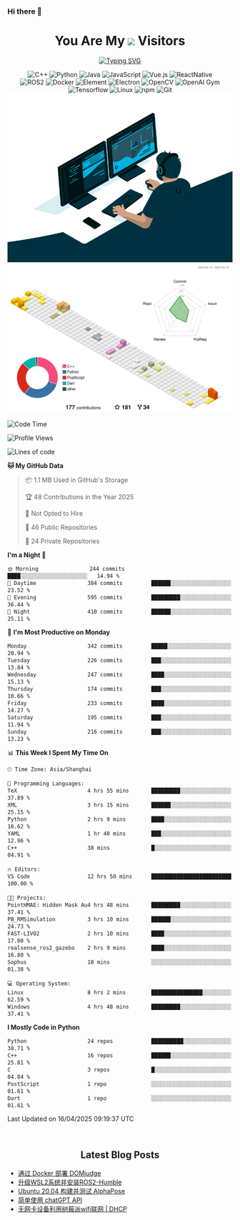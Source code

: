 ### Hi there 👋

<div align="center">
  <h1>
    You Are My <img src="https://profile-counter.glitch.me/fateryu/count.svg"> Visitors
  </h1>
  <!--<img align="center" src="https://github-readme-stats-git-masterrstaa-rickstaa.vercel.app/api?username=FaterYU&show_icons=true&count_private=true"/>-->

  <a href="https://git.io/typing-svg"><img src="https://readme-typing-svg.demolab.com?font=Fira+Code&pause=500&center=true&vCenter=true&random=false&width=435&lines=Talk+is+cheap.+Show+me+the+code." alt="Typing SVG" /></a>

  <img src="https://img.shields.io/badge/C++-512BD4?style=flat-square&logo=cplusplus&logoColor=ffffff" alt="C++">
  <img src="https://img.shields.io/badge/-Python-37A6AB?style=flat-square&logo=python&logoColor=ffffff" alt="Python">
  <img src="https://img.shields.io/badge/-Java-007396?style=flat-square&logo=java&logoColor=ffffff" alt="Java">
  <img src="https://img.shields.io/badge/JavaScript-F7DF1E?style=flat-square&logo=JavaScript&logoColor=ffffff" alt="JavaScript">
  <img src="https://img.shields.io/badge/-Vue.js-4FC08D?style=flat-square&logo=Vue.js&logoColor=ffffff" alt="Vue.js">
  <img src="https://img.shields.io/badge/ReactNative-813144?style=flat-square&logo=react&logoColor=ffffff" alt="ReactNative">
  </br>
  <img src="https://img.shields.io/badge/-ROS2-8DD6F9?style=flat-square&logo=ros&logoColor=ffffff" alt="ROS2">
  <img src="https://img.shields.io/badge/Docker-2496ED?style=flat-square&logo=docker&logoColor=ffffff" alt="Docker">
  <img src="https://img.shields.io/badge/-Element-02845A?style=flat-square&logo=electron&logoColor=ffffff" alt="Element">
  <img src="https://img.shields.io/badge/-Electron-002D71?style=flat-square&logo=element&logoColor=ffffff" alt="Electron">
  <img src="https://img.shields.io/badge/-OpenCV-361522?style=flat-square&logo=opencv&logoColor=ffffff" alt="OpenCV">
  <img src="https://img.shields.io/badge/-OpenAIGym-91302E?style=flat-square&logo=openaigym&logoColor=ffffff" alt="OpenAI Gym">
  </br>
  <img src="https://img.shields.io/badge/-Tensorflow-204366?style=flat-square&logo=tensorflow&logoColor=ffffff" alt="Tensorflow">
  <img src="https://img.shields.io/badge/-Linux-333333?style=flat-square&logo=linux&logoColor=white" alt="Linux">
  <img src="https://img.shields.io/badge/-NPM-CB3837?style=flat-square&logo=npm&logoColor=white" alt="npm">
  <img src="https://img.shields.io/badge/-Git-f05032?style=flat-square&logo=git&logoColor=white" alt="Git">
  </br>
  <img alt="GIF" src="./code.gif?raw=true" />
  </br>
  <!--<img src="https://github-readme-stats.vercel.app/api/top-langs/?username=fateryu&hide=HTML&langs_count=5">-->
  <img src="./profile-3d-contrib/profile-south-season-animate.svg">
  </br>
</div>

<!--START_SECTION:waka-->
![Code Time](http://img.shields.io/badge/Code%20Time-509%20hrs%2051%20mins-blue)

![Profile Views](http://img.shields.io/badge/Profile%20Views-13-blue)

![Lines of code](https://img.shields.io/badge/From%20Hello%20World%20I%27ve%20Written-12.7%20million%20lines%20of%20code-blue)

**🐱 My GitHub Data** 

> 📦 1.1 MB Used in GitHub's Storage 
 > 
> 🏆 48 Contributions in the Year 2025
 > 
> 🚫 Not Opted to Hire
 > 
> 📜 46 Public Repositories 
 > 
> 🔑 24 Private Repositories 
 > 
**I'm a Night 🦉** 

```text
🌞 Morning                244 commits         ████░░░░░░░░░░░░░░░░░░░░░   14.94 % 
🌆 Daytime                384 commits         ██████░░░░░░░░░░░░░░░░░░░   23.52 % 
🌃 Evening                595 commits         █████████░░░░░░░░░░░░░░░░   36.44 % 
🌙 Night                  410 commits         ██████░░░░░░░░░░░░░░░░░░░   25.11 % 
```
📅 **I'm Most Productive on Monday** 

```text
Monday                   342 commits         █████░░░░░░░░░░░░░░░░░░░░   20.94 % 
Tuesday                  226 commits         ███░░░░░░░░░░░░░░░░░░░░░░   13.84 % 
Wednesday                247 commits         ████░░░░░░░░░░░░░░░░░░░░░   15.13 % 
Thursday                 174 commits         ███░░░░░░░░░░░░░░░░░░░░░░   10.66 % 
Friday                   233 commits         ████░░░░░░░░░░░░░░░░░░░░░   14.27 % 
Saturday                 195 commits         ███░░░░░░░░░░░░░░░░░░░░░░   11.94 % 
Sunday                   216 commits         ███░░░░░░░░░░░░░░░░░░░░░░   13.23 % 
```


📊 **This Week I Spent My Time On** 

```text
🕑︎ Time Zone: Asia/Shanghai

💬 Programming Languages: 
TeX                      4 hrs 55 mins       █████████░░░░░░░░░░░░░░░░   37.89 % 
XML                      3 hrs 15 mins       ██████░░░░░░░░░░░░░░░░░░░   25.15 % 
Python                   2 hrs 9 mins        ████░░░░░░░░░░░░░░░░░░░░░   16.62 % 
YAML                     1 hr 40 mins        ███░░░░░░░░░░░░░░░░░░░░░░   12.96 % 
C++                      38 mins             █░░░░░░░░░░░░░░░░░░░░░░░░   04.91 % 

🔥 Editors: 
VS Code                  12 hrs 50 mins      █████████████████████████   100.00 % 

🐱‍💻 Projects: 
PointHMAE: Hidden Mask Au4 hrs 48 mins       █████████░░░░░░░░░░░░░░░░   37.41 % 
PB_RMSimulation          3 hrs 10 mins       ██████░░░░░░░░░░░░░░░░░░░   24.73 % 
FAST-LIVO2               2 hrs 10 mins       ████░░░░░░░░░░░░░░░░░░░░░   17.00 % 
realsense_ros2_gazebo    2 hrs 9 mins        ████░░░░░░░░░░░░░░░░░░░░░   16.80 % 
Sophus                   10 mins             ░░░░░░░░░░░░░░░░░░░░░░░░░   01.38 % 

💻 Operating System: 
Linux                    8 hrs 2 mins        ████████████████░░░░░░░░░   62.59 % 
Windows                  4 hrs 48 mins       █████████░░░░░░░░░░░░░░░░   37.41 % 
```

**I Mostly Code in Python** 

```text
Python                   24 repos            ██████████░░░░░░░░░░░░░░░   38.71 % 
C++                      16 repos            ██████░░░░░░░░░░░░░░░░░░░   25.81 % 
C                        3 repos             █░░░░░░░░░░░░░░░░░░░░░░░░   04.84 % 
PostScript               1 repo              ░░░░░░░░░░░░░░░░░░░░░░░░░   01.61 % 
Dart                     1 repo              ░░░░░░░░░░░░░░░░░░░░░░░░░   01.61 % 
```




 Last Updated on 16/04/2025 09:19:37 UTC
<!--END_SECTION:waka-->

<div align="center">
  </br>
  <h2>
    Latest Blog Posts
  </h2>
</div>

<!-- BLOGPOSTS:START -->
- [通过 Docker 部署 DOMjudge](https://fater.top/record/domjudge-docker-config/)
- [升级WSL2系统并安装ROS2-Humble](https://fater.top/record/upgrade-wsl-system-install-ros2-humble/)
- [Ubuntu 20.04 构建并测试 AlphaPose](https://fater.top/usage/build-test-alphapose/)
- [简单使用 chatGPT API](https://fater.top/usage/use-chatgpt-api/)
- [无网卡设备利用树莓派wifi联网 | DHCP](https://fater.top/record/raspi-relay-wifi/)
<!-- BLOGPOSTS:END -->
